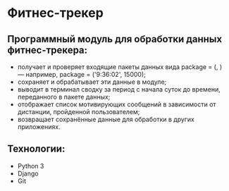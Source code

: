# Фитнес-трекер

## Программный модуль для обработки данных фитнес-трекера:
- получает и проверяет входящие пакеты данных вида package = (<time>, <steps>) — например, package = ('9:36:02', 15000);
- сохраняет и обрабатывает эти данные в модуле;
- выводит в терминал сводку за период с начала суток до времени, переданного в пакете данных;
- отображает список мотивирующих сообщений в зависимости от дистанции, пройденной пользователем;
- возвращает сохранённые данные для обработки в других приложениях.

## Технологии:
- Python 3
- Django
- Git